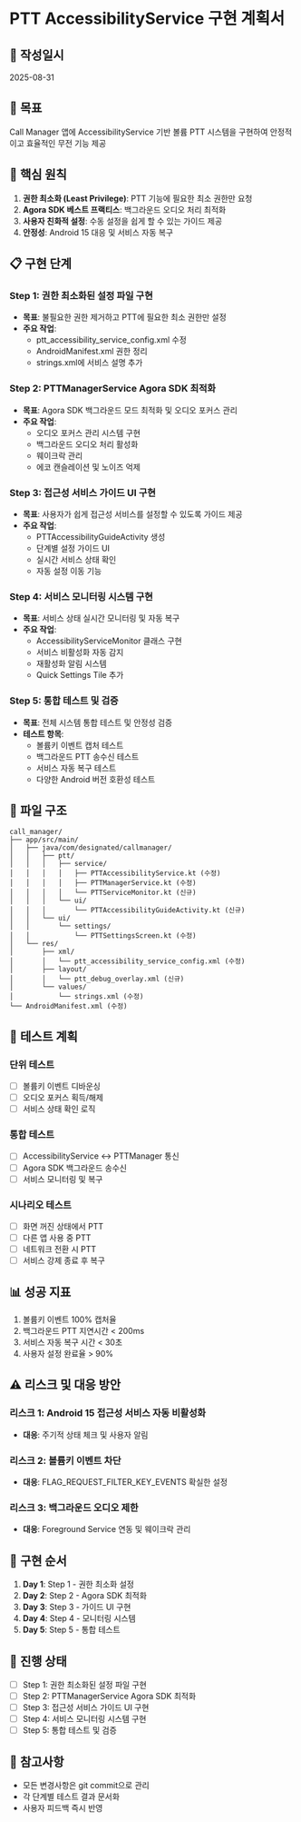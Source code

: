 # PTT AccessibilityService 구현 계획서

## 📅 작성일시
2025-08-31

## 🎯 목표
Call Manager 앱에 AccessibilityService 기반 볼륨 PTT 시스템을 구현하여 안정적이고 효율적인 무전 기능 제공

## 🔑 핵심 원칙
1. **권한 최소화 (Least Privilege)**: PTT 기능에 필요한 최소 권한만 요청
2. **Agora SDK 베스트 프랙티스**: 백그라운드 오디오 처리 최적화
3. **사용자 친화적 설정**: 수동 설정을 쉽게 할 수 있는 가이드 제공
4. **안정성**: Android 15 대응 및 서비스 자동 복구

## 📋 구현 단계

### Step 1: 권한 최소화된 설정 파일 구현
- **목표**: 불필요한 권한 제거하고 PTT에 필요한 최소 권한만 설정
- **주요 작업**:
  - ptt_accessibility_service_config.xml 수정
  - AndroidManifest.xml 권한 정리
  - strings.xml에 서비스 설명 추가

### Step 2: PTTManagerService Agora SDK 최적화
- **목표**: Agora SDK 백그라운드 모드 최적화 및 오디오 포커스 관리
- **주요 작업**:
  - 오디오 포커스 관리 시스템 구현
  - 백그라운드 오디오 처리 활성화
  - 웨이크락 관리
  - 에코 캔슬레이션 및 노이즈 억제

### Step 3: 접근성 서비스 가이드 UI 구현
- **목표**: 사용자가 쉽게 접근성 서비스를 설정할 수 있도록 가이드 제공
- **주요 작업**:
  - PTTAccessibilityGuideActivity 생성
  - 단계별 설정 가이드 UI
  - 실시간 서비스 상태 확인
  - 자동 설정 이동 기능

### Step 4: 서비스 모니터링 시스템 구현
- **목표**: 서비스 상태 실시간 모니터링 및 자동 복구
- **주요 작업**:
  - AccessibilityServiceMonitor 클래스 구현
  - 서비스 비활성화 자동 감지
  - 재활성화 알림 시스템
  - Quick Settings Tile 추가

### Step 5: 통합 테스트 및 검증
- **목표**: 전체 시스템 통합 테스트 및 안정성 검증
- **테스트 항목**:
  - 볼륨키 이벤트 캡처 테스트
  - 백그라운드 PTT 송수신 테스트
  - 서비스 자동 복구 테스트
  - 다양한 Android 버전 호환성 테스트

## 📁 파일 구조

```
call_manager/
├── app/src/main/
│   ├── java/com/designated/callmanager/
│   │   ├── ptt/
│   │   │   ├── service/
│   │   │   │   ├── PTTAccessibilityService.kt (수정)
│   │   │   │   ├── PTTManagerService.kt (수정)
│   │   │   │   └── PTTServiceMonitor.kt (신규)
│   │   │   └── ui/
│   │   │       └── PTTAccessibilityGuideActivity.kt (신규)
│   │   └── ui/
│   │       └── settings/
│   │           └── PTTSettingsScreen.kt (수정)
│   └── res/
│       ├── xml/
│       │   └── ptt_accessibility_service_config.xml (수정)
│       ├── layout/
│       │   └── ptt_debug_overlay.xml (신규)
│       └── values/
│           └── strings.xml (수정)
└── AndroidManifest.xml (수정)
```

## 🧪 테스트 계획

### 단위 테스트
- [ ] 볼륨키 이벤트 디바운싱
- [ ] 오디오 포커스 획득/해제
- [ ] 서비스 상태 확인 로직

### 통합 테스트
- [ ] AccessibilityService ↔ PTTManager 통신
- [ ] Agora SDK 백그라운드 송수신
- [ ] 서비스 모니터링 및 복구

### 시나리오 테스트
- [ ] 화면 꺼진 상태에서 PTT
- [ ] 다른 앱 사용 중 PTT
- [ ] 네트워크 전환 시 PTT
- [ ] 서비스 강제 종료 후 복구

## 📊 성공 지표
1. 볼륨키 이벤트 100% 캡처율
2. 백그라운드 PTT 지연시간 < 200ms
3. 서비스 자동 복구 시간 < 30초
4. 사용자 설정 완료율 > 90%

## ⚠️ 리스크 및 대응 방안

### 리스크 1: Android 15 접근성 서비스 자동 비활성화
- **대응**: 주기적 상태 체크 및 사용자 알림

### 리스크 2: 볼륨키 이벤트 차단
- **대응**: FLAG_REQUEST_FILTER_KEY_EVENTS 확실한 설정

### 리스크 3: 백그라운드 오디오 제한
- **대응**: Foreground Service 연동 및 웨이크락 관리

## 📝 구현 순서

1. **Day 1**: Step 1 - 권한 최소화 설정
2. **Day 2**: Step 2 - Agora SDK 최적화
3. **Day 3**: Step 3 - 가이드 UI 구현
4. **Day 4**: Step 4 - 모니터링 시스템
5. **Day 5**: Step 5 - 통합 테스트

## 🔄 진행 상태

- [ ] Step 1: 권한 최소화된 설정 파일 구현
- [ ] Step 2: PTTManagerService Agora SDK 최적화
- [ ] Step 3: 접근성 서비스 가이드 UI 구현
- [ ] Step 4: 서비스 모니터링 시스템 구현
- [ ] Step 5: 통합 테스트 및 검증

## 📌 참고사항
- 모든 변경사항은 git commit으로 관리
- 각 단계별 테스트 결과 문서화
- 사용자 피드백 즉시 반영